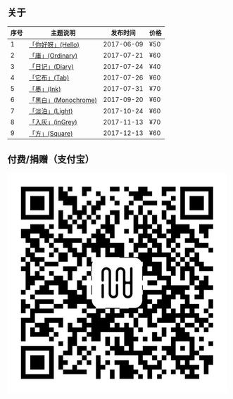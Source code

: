 ## 关于

| 序号 | 主题说明 | 发布时间 | 价格
| --- | --- | --- | --- |
| 1 | [「你好呀」(Hello)](https://blog.shuiba.co/bitcron-theme-hello) | 2017-06-09 | ¥50
| 2 | [「庸」(Ordinary)](https://blog.shuiba.co/bitcron-theme-ordinary) | 2017-07-21 | ¥60
| 3 | [「日记」(Diary)](https://blog.shuiba.co/bitcron-theme-diary) | 2017-07-24 | ¥40
| 4 | [「它布」(Tab)](https://blog.shuiba.co/bitcron-theme-tab) | 2017-07-26 | ¥60
| 5 | [「墨」(Ink)](https://blog.shuiba.co/bitcron-theme-ink) | 2017-07-31 | ¥70
| 6 | [「黑白」(Monochrome)](https://blog.shuiba.co/bitcron-theme-monochrome) | 2017-09-20 | ¥60
| 7 | [「淡泊」(Light)](https://blog.shuiba.co/bitcron-theme-light) | 2017-10-24 | ¥60
| 8 | [「入灰」(inGrey)](https://blog.shuiba.co/bitcron-theme-ingrey) | 2017-11-13 | ¥70
| 9 | [「方」(Square)](https://blog.shuiba.co/bitcron-theme-square) | 2017-12-13 | ¥60

## 付费/捐赠（支付宝）

![alipay QR code](https://raw.githubusercontent.com/shuibaco/bitcron-themes/master/alipay.jpg)
